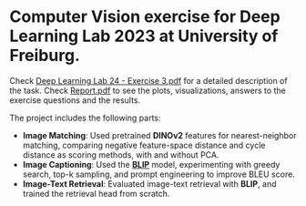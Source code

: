 # Computer Vision exercise for Deep Learning Lab 2023 at University of Freiburg. 
Check [Deep Learning Lab 24 - Exercise 3.pdf](https://github.com/ErlisLushtaku/DeepLearningLab-ComputerVision/blob/main/Deep%20Learning%20Lab%2024%20-%20Exercise%203.pdf) for a detailed description of the task. Check [Report.pdf](https://github.com/ErlisLushtaku/DeepLearningLab-ComputerVision/blob/main/Report.pdf) to see the plots, visualizations, answers to the exercise questions and the results.

The project includes the following parts:
- **Image Matching**: Used pretrained **DINOv2** features for nearest-neighbor matching, comparing negative feature-space distance and cycle distance as scoring methods, with and without PCA.
- **Image Captioning**: Used the [**BLIP**](https://arxiv.org/abs/2201.12086) model, experimenting with greedy search, top-k sampling, and prompt engineering to improve BLEU score.
- **Image-Text Retrieval**: Evaluated image-text retrieval with **BLIP**, and trained the retrieval head from scratch.
